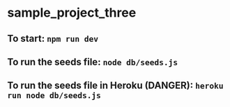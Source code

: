 # sample_project_three

## To start: `npm run dev`

## To run the seeds file: `node db/seeds.js`

## To run the seeds file in Heroku (DANGER): `heroku run node db/seeds.js`
